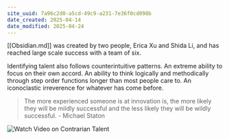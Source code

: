 ```yaml
---
site_uuid: 7a96c2d0-a5cd-49c9-a231-7e36f0cd098b
date_created: 2025-04-14
date_modified: 2025-04-24
---
```


[[Obsidian.md]] was created by two people, Erica Xu and Shida Li, and has reached large scale success with a team of six.

Identifying talent also follows counterintuitive patterns.  An extreme ability to focus on their own accord.  An ability to think logically and methodically through step order functions longer than most people care to. An iconoclastic irreverence for whatever has come before.  

>The more experienced someone is at innovation is, the more likely they will be mildly successful and the less likely they will be wildly successful.  \- Michael Staton


![Watch Video on Contrarian Talent](https://vimeo.com/1037866613)


